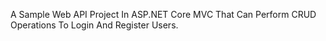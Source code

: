 A Sample Web API Project In ASP.NET Core MVC That Can Perform CRUD Operations To Login And Register Users.
